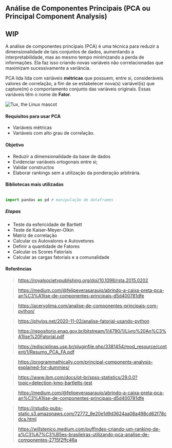 ## Análise de Componentes Principais (PCA ou Principal Component Analysis)

## WIP

A análise de componentes principais (PCA) é uma técnica para reduzir a dimensionalidade de tais conjuntos de dados, aumentando a interpretabilidade, mas ao mesmo tempo minimizando a perda de informações. Ela faz isso criando novas variáveis não correlacionadas que maximizam sucessivamente a variância. 

PCA lida lida com variáveis **métricas** que possuem, entre si, consideráveis valores de correlação, a fim de se estabelecer nova(s) variável(is) que capture(m) o comportamento conjunto das variáveis originais. Essas variáveis têm o nome de **Fator**.

![Tux, the Linux mascot](https://programmathically.com/wp-content/uploads/2021/08/xpca-2-dimensions-1024x644.png.pagespeed.ic.QjLsspTdxx.webp)

#### Requisitos para usar PCA
* Variáveis métricas
* Variáveis com alto grau de correlação.

#### Objetivo
* Reduzir a dimensionalidade da base de dados
* Evidenciar variáveis ortogonais entre si;
* Validar constructos
* Elaborar rankings sem a utilização da ponderação arbitrária.


#### Bibliotecas mais utilizadas

```python

import pandas as pd # manipulação de dataframes
```


##### Etapas
* Teste da esfericidade de Bartlett
* Teste de Kaiser-Meyer-Olkin
* Matriz de correlação
* Calcular os Autovalores e Autovetores
* Definir a quantidade de Fatores
* Calcular os Scores Fatoriais
* Calcular as cargas fatoriais e a comunalidade











#### Referências

>https://royalsocietypublishing.org/doi/10.1098/rsta.2015.0202

>https://medium.com/@felipeverasaraujo/abrindo-a-caixa-preta-pca-an%C3%A1lise-de-componentes-principais-d5d400781dfe

>https://acervolima.com/analise-de-componentes-principais-com-python/

>https://phylos.net/2020-11-02/analise-fatorial-usando-python

>https://repositorio.enap.gov.br/bitstream/1/4790/1/Livro%20An%C3%A1lise%20Fatorial.pdf

>https://edisciplinas.usp.br/pluginfile.php/3381454/mod_resource/content/1/Resumo_PCA_FA.pdf

>https://programmathically.com/principal-components-analysis-explained-for-dummies/

>https://www.ibm.com/docs/pt-br/spss-statistics/29.0.0?topic=detection-kmo-bartletts-test

>https://medium.com/@felipeverasaraujo/abrindo-a-caixa-preta-pca-an%C3%A1lise-de-componentes-principais-d5d400781dfe

>https://rstudio-pubs-static.s3.amazonaws.com/72772_9e20e1d9d3624aa08a498cd62f78cdca.html

>https://willstenico.medium.com/puffindex-criando-um-ranking-de-a%C3%A7%C3%B5es-brasileiras-utilizando-pca-analise-de-componentes-2715f2ffc46a
